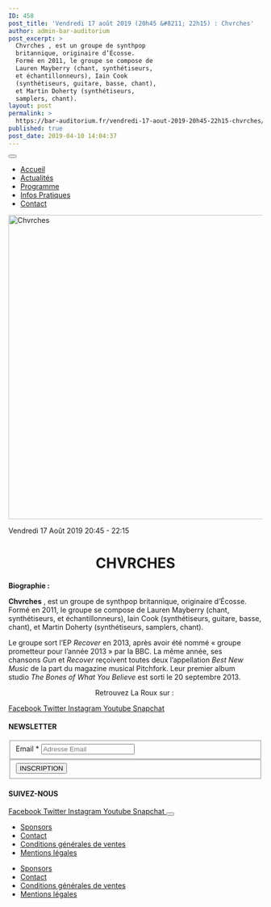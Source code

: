 ```yaml
---
ID: 458
post_title: 'Vendredi 17 août 2019 (20h45 &#8211; 22h15) : Chvrches'
author: admin-bar-auditorium
post_excerpt: >
  Chvrches , est un groupe de synthpop
  britannique, originaire d’Écosse.
  Formé en 2011, le groupe se compose de
  Lauren Mayberry (chant, synthétiseurs,
  et échantillonneurs), Iain Cook
  (synthétiseurs, guitare, basse, chant),
  et Martin Doherty (synthétiseurs,
  samplers, chant).
layout: post
permalink: >
  https://bar-auditorium.fr/vendredi-17-aout-2019-20h45-22h15-chvrches/
published: true
post_date: 2019-04-10 14:04:37
---
```

<button id="elementor-menu-toggle"></button>
<nav itemtype="http://schema.org/SiteNavigationElement" itemscope="itemscope" id="elementor-navigation" role="navigation" aria-label="Elementor Menu">
<ul id="elementor-navmenu">
 	<li><a href="https://bar-auditorium.fr/">Accueil</a></li>
 	<li><a href="https://bar-auditorium.fr/actualites-bar-auditorium/">Actualités</a></li>
 	<li><a href="https://bar-auditorium.fr/artistes/">Programme</a></li>
 	<li><a href="https://bar-auditorium.fr/infos-pratiques/">Infos Pratiques</a></li>
 	<li><a href="https://bar-auditorium.fr/contact/">Contact</a></li>
</ul>
</nav>			<a href="https://bar-auditorium.fr/horaires/">
</a>
<img width="1024" height="603" src="https://bar-auditorium.fr/wp-content/uploads/2019/04/Screen-Shot-2016-12-16-at-10.22.45-AM-1024x603.png" alt="Chvrches" srcset="https://bar-auditorium.fr/wp-content/uploads/2019/04/Screen-Shot-2016-12-16-at-10.22.45-AM-1024x603.png 1024w, https://bar-auditorium.fr/wp-content/uploads/2019/04/Screen-Shot-2016-12-16-at-10.22.45-AM-1024x603-300x177.png 300w, https://bar-auditorium.fr/wp-content/uploads/2019/04/Screen-Shot-2016-12-16-at-10.22.45-AM-1024x603-768x452.png 768w" sizes="(max-width: 1024px) 100vw, 1024px">

Vendredi 17 Août 2019
20:45 - 22:15
<h1 style="text-align: center;">CHVRCHES</h1>
<strong>Biographie :</strong>

<b>Chvrches</b>&nbsp;, est un&nbsp;groupe&nbsp;de&nbsp;synthpop&nbsp;britannique, originaire d’Écosse. Formé en&nbsp;2011, le groupe se compose de&nbsp;Lauren Mayberry&nbsp;(chant, synthétiseurs, et échantillonneurs), Iain Cook (synthétiseurs, guitare, basse, chant), et Martin Doherty (synthétiseurs, samplers, chant).

Le groupe sort l’EP&nbsp;<i>Recover</i>&nbsp;en 2013, après avoir été nommé&nbsp;«&nbsp;groupe prometteur pour l’année 2013&nbsp;»&nbsp;par la&nbsp;BBC<sup id="cite_ref-BBC_2-0"></sup>. La même année, ses chansons&nbsp;<i>Gun</i>&nbsp;et&nbsp;<i>Recover</i>&nbsp;reçoivent toutes deux l’appellation&nbsp;<i>Best New Music</i>&nbsp;de la part du magazine musical&nbsp;Pitchfork<sup id="cite_ref-3"></sup>. Leur premier album studio&nbsp;<i>The Bones of What You Believe</i>&nbsp;est sorti le 20 septembre 2013.&nbsp;
<p style="text-align: center;">Retrouvez La Roux sur :&nbsp;</p>
							<a href="https://www.facebook.com/CHVRCHES" target="_blank" rel="noopener noreferrer">
Facebook
</a>
<a href="https://twitter.com/CHVRCHES" target="_blank" rel="noopener noreferrer">
Twitter
</a>
<a href="https://www.instagram.com/chvrches/?hl=en" target="_blank" rel="noopener noreferrer">
Instagram
</a>
<a href="https://www.youtube.chttps://www.youtube.com/channel/UCXCfOEJFMa40s-57zxw9MYwom/user/larouxofficial" target="_blank" rel="noopener noreferrer">
Youtube
</a>
<a href="" target="_blank" rel="noopener noreferrer">
Snapchat
</a>
<h4>NEWSLETTER</h4>
<form action="https://bar-auditorium.fr/wp-admin/admin-post.php" method="post" name="content-form-7df0fc48" id="content-form-7df0fc48"><input type="hidden" id="_wpnonce_newsletter" name="_wpnonce_newsletter" value="287eb10601"><input type="hidden" name="_wp_http_referer" value="/wp-admin/admin-ajax.php"><input type="hidden" name="action" value="content_form_submit"><input type="hidden" name="form-type" value="newsletter"><input type="hidden" name="form-builder" value="elementor"><input type="hidden" name="post-id" value="458"><input type="hidden" name="form-id" value="7df0fc48">
<fieldset>
            <label for="data[7df0fc48][email]">
Email *            </label>
<input type="text" name="data[7df0fc48][email]" id="data[7df0fc48][email]" required="required" placeholder="Adresse Email"></fieldset>
<fieldset>
            <button type="submit" name="submit" value="submit-newsletter-7df0fc48">
INSCRIPTION                            </button></fieldset>
</form>
<h4>SUIVEZ-NOUS</h4>
<a href="" target="_blank" rel="noopener noreferrer">
Facebook
</a>
<a href="" target="_blank" rel="noopener noreferrer">
Twitter
</a>
<a href="" target="_blank" rel="noopener noreferrer">
Instagram
</a>
<a href="" target="_blank" rel="noopener noreferrer">
Youtube
</a>
<a href="" target="_blank" rel="noopener noreferrer">
Snapchat
</a>
<button id="elementor-menu-toggle"></button>
<nav itemtype="http://schema.org/SiteNavigationElement" itemscope="itemscope" id="elementor-navigation" role="navigation" aria-label="Elementor Menu">
<ul id="elementor-navmenu">
 	<li><a href="https://bar-auditorium.fr/sponsors/">Sponsors</a></li>
 	<li><a href="https://bar-auditorium.fr/contact/">Contact</a></li>
 	<li><a href="https://bar-auditorium.fr/conditions-generales-de-ventes/">Conditions générales de ventes</a></li>
 	<li><a href="https://bar-auditorium.fr/mentions-legales/">Mentions légales</a></li>
</ul>
</nav>
<nav itemtype="http://schema.org/SiteNavigationElement" itemscope="itemscope" id="cbp-hsmenu-wrapper">
<ul id="mega-menu">
 	<li><a href="https://bar-auditorium.fr/sponsors/">Sponsors</a></li>
 	<li><a href="https://bar-auditorium.fr/contact/">Contact</a></li>
 	<li><a href="https://bar-auditorium.fr/conditions-generales-de-ventes/">Conditions générales de ventes</a></li>
 	<li><a href="https://bar-auditorium.fr/mentions-legales/">Mentions légales</a></li>
</ul>
</nav>